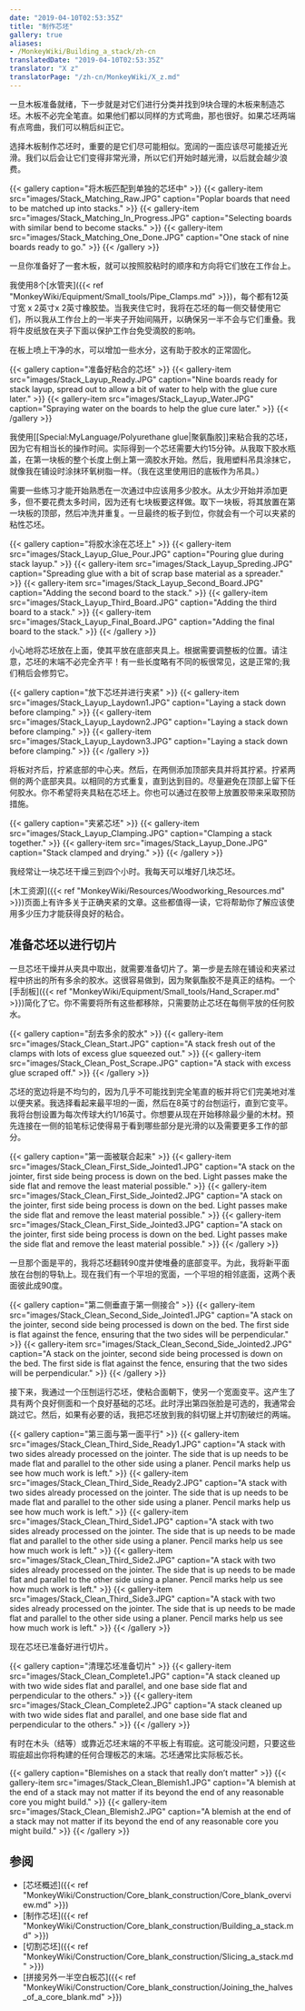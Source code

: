 ```yaml
---
date: "2019-04-10T02:53:35Z"
title: "制作芯坯"
gallery: true
aliases:
- /MonkeyWiki/Building_a_stack/zh-cn
translatedDate: "2019-04-10T02:53:35Z"
translator: "X z"
translatorPage: "/zh-cn/MonkeyWiki/X_z.md"
---
```

一旦木板准备就绪，下一步就是对它们进行分类并找到9块合理的木板来制造芯坯。木板不必完全笔直。如果他们都以同样的方式弯曲，那也很好。如果芯坯两端有点弯曲，我们可以稍后纠正它。 

选择木板制作芯坯时，重要的是它们尽可能相似。宽阔的一面应该尽可能接近光滑。我们以后会让它们变得非常光滑，所以它们开始时越光滑，以后就会越少浪费。

{{< gallery  caption="将木板匹配到单独的芯坯中" >}}
{{< gallery-item src="images/Stack_Matching_Raw.JPG" caption="Poplar boards that need to be matched up into stacks." >}}
{{< gallery-item src="images/Stack_Matching_In_Progress.JPG" caption="Selecting boards with similar bend to become stacks." >}}
{{< gallery-item src="images/Stack_Matching_One_Done.JPG" caption="One stack of nine boards ready to go." >}}
{{< /gallery >}}



一旦你准备好了一套木板，就可以按照胶粘时的顺序和方向将它们放在工作台上。 

我使用8个[水管夹]({{< ref "MonkeyWiki/Equipment/Small_tools/Pipe_Clamps.md" >}})，每个都有12英寸宽 x 2英寸x 2英寸橡胶垫。当我夹住它时，我将在芯坯的每一侧交替使用它们，所以我从工作台上的一半夹子开始间隔开，以确保另一半不会与它们重叠。我将牛皮纸放在夹子下面以保护工作台免受滴胶的影响。

在板上喷上干净的水，可以增加一些水分，这有助于胶水的正常固化。

{{< gallery  caption="准备好粘合的芯坯" >}}
{{< gallery-item src="images/Stack_Layup_Ready.JPG" caption="Nine boards ready for stack layup, spread out to allow a bit of water to help with the glue cure later." >}}
{{< gallery-item src="images/Stack_Layup_Water.JPG" caption="Spraying water on the boards to help the glue cure later." >}}
{{< /gallery >}}



我使用[[Special:MyLanguage/Polyurethane glue|聚氨酯胶]]来粘合我的芯坯，因为它有相当长的操作时间。实际得到一个芯坯需要大约15分钟。从我取下胶水瓶盖，在第一块板的整个长度上倒上第一滴胶水开始。然后，我用塑料吊具涂抹它，就像我在铺设时涂抹环氧树脂一样。（我在这里使用旧的底板作为吊具。） 

需要一些练习才能开始熟悉在一次通过中应该用多少胶水。从太少开始并添加更多，但不要花费太多时间，因为还有七块板要这样做。取下一块板，将其​​放置在第一块板的顶部，然后冲洗并重复。一旦最终的板子到位，你就会有一个可以夹紧的粘性芯坯。 

{{< gallery  caption="将胶水涂在芯坯上" >}}
{{< gallery-item src="images/Stack_Layup_Glue_Pour.JPG" caption="Pouring glue during stack layup." >}}
{{< gallery-item src="images/Stack_Layup_Spreding.JPG" caption="Spreading glue with a bit of scrap base material as a spreader." >}}
{{< gallery-item src="images/Stack_Layup_Second_Board.JPG" caption="Adding the second board to the stack." >}}
{{< gallery-item src="images/Stack_Layup_Third_Board.JPG" caption="Adding the third board to a stack." >}}
{{< gallery-item src="images/Stack_Layup_Final_Board.JPG" caption="Adding the final board to the stack." >}}
{{< /gallery >}}



小心地将芯坯放在上面，使其平放在底部夹具上。根据需要调整板的位置。请注意，芯坯的末端不必完全齐平！有一些长度略有不同的板很常见，这是正常的;我们稍后会修剪它。

{{< gallery  caption="放下芯坯并进行夹紧" >}}
{{< gallery-item src="images/Stack_Layup_Laydown1.JPG" caption="Laying a stack down before clamping." >}}
{{< gallery-item src="images/Stack_Layup_Laydown2.JPG" caption="Laying a stack down before clamping." >}}
{{< gallery-item src="images/Stack_Layup_Laydown3.JPG" caption="Laying a stack down before clamping." >}}
{{< /gallery >}}



将板对齐后，拧紧底部的中心夹。然后，在两侧添加顶部夹具并将其拧紧。拧紧两侧的两个底部夹具。以相同的方式重复，直到达到目的。尽量避免在顶部上留下任何胶水。你不希望将夹具粘在芯坯上。你也可以通过在胶带上放置胶带来采取预防措施。

{{< gallery  caption="夹紧芯坯" >}}
{{< gallery-item src="images/Stack_Layup_Clamping.JPG" caption="Clamping a stack together." >}}
{{< gallery-item src="images/Stack_Layup_Done.JPG" caption="Stack clamped and drying." >}}
{{< /gallery >}}



我经常让一块芯坯干燥三到四个小时。我每天可以堆好几块芯坯。

[木工资源]({{< ref "MonkeyWiki/Resources/Woodworking_Resources.md" >}})页面上有许多关于正确夹紧的文章。这些都值得一读，它将帮助你了解应该使用多少压力才能获得良好的粘合。





## 准备芯坯以进行切片

一旦芯坯干燥并从夹具中取出，就需要准备切片了。第一步是去除在铺设和夹紧过程中挤出的所有多余的胶水。这很容易做到，因为聚氨酯胶不是真正的结构。一个 [手刮板]({{< ref "MonkeyWiki/Equipment/Small_tools/Hand_Scraper.md" >}})简化了它。你不需要将所有这些都移除，只需要防止芯坯在每侧平放的任何胶水。

{{< gallery  caption="刮去多余的胶水" >}}
{{< gallery-item src="images/Stack_Clean_Start.JPG" caption="A stack fresh out of the clamps with lots of excess glue squeezed out." >}}
{{< gallery-item src="images/Stack_Clean_Post_Scrape.JPG" caption="A stack with excess glue scraped off." >}}
{{< /gallery >}}



芯坯的宽边将是不均匀的，因为几乎不可能找到完全笔直的板并将它们完美地对准以便夹紧。我选择看起来最平坦的一面，然后在8英寸的台刨运行，直到它变平。我将台刨设置为每次传球大约1/16英寸。你想要从现在开始移除最少量的木材。预先连接在一侧的铅笔标记使得易于看到哪些部分是光滑的以及需要更多工作的部分。 

{{< gallery  caption="第一面被联合起来" >}}
{{< gallery-item src="images/Stack_Clean_First_Side_Jointed1.JPG" caption="A stack on the jointer, first side being process is down on the bed. Light passes make the side flat and remove the least material possible." >}}
{{< gallery-item src="images/Stack_Clean_First_Side_Jointed2.JPG" caption="A stack on the jointer, first side being process is down on the bed. Light passes make the side flat and remove the least material possible." >}}
{{< gallery-item src="images/Stack_Clean_First_Side_Jointed3.JPG" caption="A stack on the jointer, first side being process is down on the bed. Light passes make the side flat and remove the least material possible." >}}
{{< /gallery >}}



一旦那个面是平的，我将芯坯翻转90度并使堆叠的底部变平。为此，我将新平面放在台刨的导轨上。现在我们有一个平坦的宽面，一个平坦的相邻底面，这两个表面彼此成90度。 

{{< gallery  caption="第二侧垂直于第一侧接合" >}}
{{< gallery-item src="images/Stack_Clean_Second_Side_Jointed1.JPG" caption="A stack on the jointer, second side being processed is down on the bed. The first side is flat against the fence, ensuring that the two sides will be perpendicular." >}}
{{< gallery-item src="images/Stack_Clean_Second_Side_Jointed2.JPG" caption="A stack on the jointer, second side being processed is down on the bed. The first side is flat against the fence, ensuring that the two sides will be perpendicular." >}}
{{< /gallery >}}



接下来，我通过一个压刨运行芯坯，使粘合面朝下，使另一个宽面变平。这产生了具有两个良好侧面和一个良好基础的芯坯。此时浮出第四张脸是可选的，我通常会跳过它。然后，如果有必要的话，我把芯坯放到我的斜切锯上并切割破烂的两端。 

{{< gallery  caption="第三面与第一面平行" >}}
{{< gallery-item src="images/Stack_Clean_Third_Side_Ready1.JPG" caption="A stack with two sides already processed on the jointer. The side that is up needs to be made flat and parallel to the other side using a planer. Pencil marks help us see how much work is left." >}}
{{< gallery-item src="images/Stack_Clean_Third_Side_Ready2.JPG" caption="A stack with two sides already processed on the jointer. The side that is up needs to be made flat and parallel to the other side using a planer. Pencil marks help us see how much work is left." >}}
{{< gallery-item src="images/Stack_Clean_Third_Side1.JPG" caption="A stack with two sides already processed on the jointer. The side that is up needs to be made flat and parallel to the other side using a planer. Pencil marks help us see how much work is left." >}}
{{< gallery-item src="images/Stack_Clean_Third_Side2.JPG" caption="A stack with two sides already processed on the jointer. The side that is up needs to be made flat and parallel to the other side using a planer. Pencil marks help us see how much work is left." >}}
{{< gallery-item src="images/Stack_Clean_Third_Side3.JPG" caption="A stack with two sides already processed on the jointer. The side that is up needs to be made flat and parallel to the other side using a planer. Pencil marks help us see how much work is left." >}}
{{< /gallery >}}



现在芯坯已准备好进行切片。

{{< gallery  caption="清理芯坯准备切片" >}}
{{< gallery-item src="images/Stack_Clean_Complete1.JPG" caption="A stack cleaned up with two wide sides flat and parallel, and one base side flat and perpendicular to the others." >}}
{{< gallery-item src="images/Stack_Clean_Complete2.JPG" caption="A stack cleaned up with two wide sides flat and parallel, and one base side flat and perpendicular to the others." >}}
{{< /gallery >}}



有时在木头（结等）或靠近芯坯末端的不平板上有瑕疵。这可能没问题，只要这些瑕疵超出你将构建的任何合理板芯的末端。芯坯通常比实际板芯长。

{{< gallery  caption="Blemishes on a stack that really don’t matter" >}}
{{< gallery-item src="images/Stack_Clean_Blemish1.JPG" caption="A blemish at the end of a stack may not matter if its beyond the end of any reasonable core you might build." >}}
{{< gallery-item src="images/Stack_Clean_Blemish2.JPG" caption="A blemish at the end of a stack may not matter if its beyond the end of any reasonable core you might build." >}}
{{< /gallery >}}






## 参阅

- [芯坯概述]({{< ref "MonkeyWiki/Construction/Core_blank_construction/Core_blank_overview.md" >}})
- [制作芯坯]({{< ref "MonkeyWiki/Construction/Core_blank_construction/Building_a_stack.md" >}})
- [切割芯坯]({{< ref "MonkeyWiki/Construction/Core_blank_construction/Slicing_a_stack.md" >}})
- [拼接另外一半空白板芯]({{< ref "MonkeyWiki/Construction/Core_blank_construction/Joining_the_halves_of_a_core_blank.md" >}})



